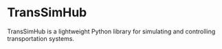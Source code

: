 # TransSimHub
TransSimHub is a lightweight Python library for simulating and controlling transportation systems. 
